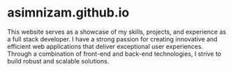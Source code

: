 # asimnizam.github.io
This website serves as a showcase of my skills, projects, and experience as a full stack developer. I have a strong passion for creating innovative and efficient web applications that deliver exceptional user experiences. Through a combination of front-end and back-end technologies, I strive to build robust and scalable solutions.

